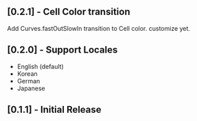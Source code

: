 ## [0.2.1] - Cell Color transition

Add Curves.fastOutSlowIn transition to Cell color. customize yet.

## [0.2.0] - Support Locales

- English (default) 
- Korean
- German
- Japanese
  
## [0.1.1] - Initial Release
